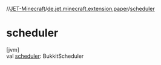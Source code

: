 //[JET-Minecraft](../../index.md)/[de.jet.minecraft.extension.paper](index.md)/[scheduler](scheduler.md)

# scheduler

[jvm]\
val [scheduler](scheduler.md): BukkitScheduler
